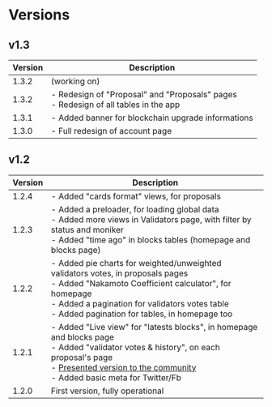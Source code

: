 # Versions

## v1.3

| Version | Description |
| - | - |
| 1.3.2 | (working on) |
| 1.3.2 | - Redesign of "Proposal" and "Proposals" pages<br />- Redesign of all tables in the app |
| 1.3.1 | - Added banner for blockchain upgrade informations |
| 1.3.0 | - Full redesign of account page |

## v1.2

| Version | Description |
| - | - |
| 1.2.4 | - Added "cards format" views, for proposals |
| 1.2.3 | - Added a preloader, for loading global data<br />- Added more views in Validators page, with filter by status and moniker<br />- Added "time ago" in blocks tables (homepage and blocks page) |
| 1.2.2 | - Added pie charts for weighted/unweighted validators votes, in proposals pages<br />- Added "Nakamoto Coefficient calculator", for homepage<br />- Added a pagination for validators votes table<br />- Added pagination for tables, in homepage too |
| 1.2.1 | - Added "Live view" for "latests blocks", in homepage and blocks page<br />- Added "validator votes & history", on each proposal's page<br />- <u>Presented version to the community</u><br />- Added basic meta for Twitter/Fb |
| 1.2.0 | First version, fully operational |
